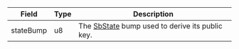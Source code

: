 | Field     | Type | Description                                                              |
| --------- | ---- | ------------------------------------------------------------------------ |
| stateBump | u8   | The [SbState](/idl/accounts/SbState) bump used to derive its public key. |
